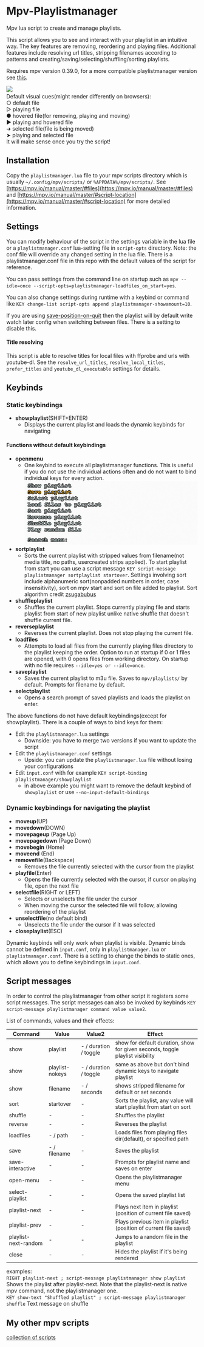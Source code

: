 # Mpv-Playlistmanager
Mpv lua script to create and manage playlists.

This script allows you to see and interact with your playlist in an intuitive way. The key features are removing, reordering and playing files. Additional features include resolving url titles, stripping filenames according to patterns and creating/saving/selecting/shuffling/sorting playlists.

Requires mpv version 0.39.0, for a more compatible playlistmanager version see [this](https://github.com/jonniek/mpv-playlistmanager/tree/16e18949e3d604c2ffe43e95391f420227881139).

![](playlistmanager.png)  
Default visual cues(might render differently on browsers):  
○ default file  
▷ playing file  
● hovered file(for removing, playing and moving)  
▶ playing and hovered file  
➔ selected file(file is being moved)  
➤ playing and selected file  
It will make sense once you try the script!

## Installation
Copy the `playlistmanager.lua` file to your mpv scripts directory which is usually `~/.config/mpv/scripts/` or `%APPDATA%/mpv/scripts/`. See [https://mpv.io/manual/master/#files](https://mpv.io/manual/master/#files) and [https://mpv.io/manual/master/#script-location](https://mpv.io/manual/master/#script-location) for more detailed information.

## Settings
You can modify behaviour of the script in the settings variable in the lua file or a `playlistmanager.conf` lua-setting file in `script-opts` directory. 
Note: the conf file will override any changed setting in the lua file. There is a playlistmanager.conf file in this repo with the default values of the script for reference. 

You can pass settings from the command line on startup such as `mpv --idle=once --script-opts=playlistmanager-loadfiles_on_start=yes`. 

You can also change settings during runtime with a keybind or command like `KEY change-list script-opts append playlistmanager-showamount=10`. 

If you are using [save-position-on-quit](https://mpv.io/manual/master/#options-save-position-on-quit) then the playlist will by default write watch later config when switching between files. There is a setting to disable this. 

#### Title resolving
This script is able to resolve titles for local files with ffprobe and urls with youtube-dl. See the `resolve_url_titles`, `resolve_local_titles`, `prefer_titles` and `youtube_dl_executable` settings for details.

## Keybinds
### Static keybindings
- __showplaylist__(SHIFT+ENTER)
  - Displays the current playlist and loads the dynamic keybinds for navigating  

#### Functions without default keybindings
- __openmenu__ 
  - One keybind to execute all playlistmanager functions. This is useful if you do not use the individual actions often and do not want to bind individual keys for every action.
![](menu.png)  
- __sortplaylist__ 
  - Sorts the current playlist with stripped values from filename(not media title, no paths, usercreated strips applied). To start playlist from start you can use a script message `KEY script-message playlistmanager sortplaylist startover`. Settings involving sort include alphanumeric sort(nonpadded numbers in order, case insensitivity), sort on mpv start and sort on file added to playlist. Sort algorithm credit [zsugabubus](https://github.com/zsugabubus/dotfiles/blob/master/.config/mpv/scripts/playlist-filtersort.lua)  
- __shuffleplaylist__
  - Shuffles the current playlist. Stops currently playing file and starts playlist from start of new playlist unlike native shuffle that doesn't shuffle current file.  
- __reverseplaylist__
  - Reverses the current playlist. Does not stop playing the current file.  
- __loadfiles__
  - Attempts to load all files from the currently playing files directory to the playlist keeping the order. Option to run at startup if 0 or 1 files are opened, with 0 opens files from working directory. On startup with no file requires `--idle=yes or --idle=once`.  
- __saveplaylist__
  - Saves the current playlist to m3u file. Saves to `mpv/playlists/` by default. Prompts for filename by default.
- __selectplaylist__
  - Opens a search prompt of saved playlists and loads the playlist on enter.

The above functions do not have default keybindings(except for showplaylist). There is a couple of ways to bind keys for them:
 - Edit the `playlistmanager.lua` settings
   - Downside: you have to merge two versions if you want to update the script
 - Edit the `playlistmanager.conf` settings
   - Upside: you can update the `playlistmanager.lua` file without losing your configurations
 - Edit `input.conf` with for example `KEY script-binding playlistmanager/showplaylist`
   - in above example you might want to remove the default keybind of `showplaylist` or use `--no-input-default-bindings`


### Dynamic keybindings for navigating the playlist
- __moveup__(UP)
- __movedown__(DOWN)
- __movepageup__ (Page Up)
- __movepagedown__ (Page Down)
- __movebegin__ (Home)
- __moveend__ (End)
- __removefile__(Backspace)
  - Removes the file currently selected with the cursor from the playlist
- __playfile__(Enter)
  - Opens the file currently selected with the cursor, if cursor on playing file, open the next file
- __selectfile__(RIGHT or LEFT)
  - Selects or unselects the file under the cursor
  - When moving the cursor the selected file will follow, allowing reordering of the playlist
- __unselectfile__(no default bind)
  - Unselects the file under the cursor if it was selected
- __closeplaylist__(ESC)

Dynamic keybinds will only work when playlist is visible. Dynamic binds cannot be defined in `input.conf`, only in `playlistmanager.lua` or `playlistmanager.conf`. There is a setting to change the binds to static ones, which allows you to define keybindings in `input.conf`.
  
## Script messages

In order to control the playlistmanager from other script it registers some script messages.
The script messages can also be invoked by keybinds `KEY script-message playlistmanager command value value2`.
  
List of commands, values and their effects:  
  
Command | Value | Value2 | Effect
--- | --- | --- | ---
show | playlist | - / duration / toggle | show for default duration, show for given seconds, toggle playlist visibility
show | playlist-nokeys | - / duration / toggle | same as above but don't bind dynamic keys to navigate playlist
show | filename | - / seconds | shows stripped filename for default or set seconds
sort | startover | - | Sorts the playlist, any value will start playlist from start on sort
shuffle | - | - | Shuffles the playlist
reverse | - | - | Reverses the playlist
loadfiles | - / path | - | Loads files from playing files dir(default), or specified path
save | - / filename | - | Saves the playlist
save-interactive  | - | - | Prompts for playlist name and saves on enter
open-menu  | - | - | Opens the playlistmanager menu
select-playlist  | - | - | Opens the saved playlist list
playlist-next | - | - | Plays next item in playlist (position of current file saved)
playlist-prev | - | - | Plays previous item in playlist (position of current file saved)
playlist-next-random | - | - | Jumps to a random file in the playlist
close | - | - | Hides the playlist if it's being rendered
    
    
examples:  
`RIGHT playlist-next ; script-message playlistmanager show playlist` Shows the playlist after playlist-next. Note that the playlist-next is native mpv command, not the playlistmanager one.  
`KEY show-text "Shuffled playlist" ; script-message playlistmanager shuffle` Text message on shuffle  
  

## My other mpv scripts
[collection of scripts](https://github.com/jonniek/mpv-scripts)
